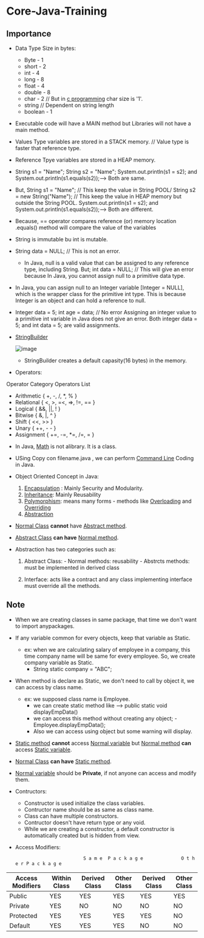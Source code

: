 # Core-Java-Training

## Importance

* Data Type	Size in bytes:
  - Byte -	1 
  - short	- 2
  - int	- 4
  - long - 8
  - float	- 4
  - double - 8
  - char -	2  // But in [c programming](https://www.tutorialspoint.com/cprogramming/c_data_types.htm) char size is '1'.
  - string	// Dependent on string length
  - boolean -	1

* Executable code will have a MAIN method but Libraries will not have a main method.

* Values Type variables are stored in a STACK memory. // Value type is faster that reference type.
* Reference Tpye variables are stored in a HEAP memory.

* String s1 = "Name";
  String s2 = "Name";
  System.out.println(s1 = s2); and System.out.println(s1.equals(s2));--> 
  Both are same.

* But,
  String s1 = "Name";  // This keep the value in String POOL/
  String s2 = new String("Name"); // This keep the value in HEAP memory but outside the String POOL.
  System.out.println(s1 = s2); and System.out.println(s1.equals(s2));--> 
  Both are different.

* Because,
  == operator compares reference (or) memory location
  .equals() method will compare the value of the variables

* String is immutable bu int is mutable.

* String data = NULL; // This is not an error.
    -  In Java, null is a valid value that can be assigned to any reference type, including String.
  But;
     int data = NULL; // This will give an error because In Java, you cannot assign null to a primitive data type.

* In Java, you can assign null to an Integer variable [Integer = NULL], which is the wrapper class for the primitive int type. This is because Integer is an object and can hold a reference to null.

* Integer data = 5;
  int age = data; // No error
  Assigning an integer value to a primitive int variable in Java does not give an error. Both integer data = 5; and int data = 5; are valid assignments.

* [StringBuilder](https://docs.oracle.com/javase/8/docs/api/java/lang/StringBuilder.html)
  
   ![image](https://github.com/thisarakaushan/Core-Java-Training/assets/125348115/2c64fe98-bc9b-4d1d-9448-4219dc61faea)
   - StringBuilder creates a default capasity(16 bytes) in the memory. 

* Operators:

Operator Category	Operators List
 - Arithmetic {	+, -, /, *, % }
 - Relational {	<, >,  =<, =>, !=, == }
 - Logical {	&&, ||, ! }
 - Bitwise {	&, |, ^ }
 - Shift {	<<, >> }
 - Unary	{ ++, - - }
 - Assignment {	+=, -=, *=, /=, = }

* In Java, [Math](https://www.javatpoint.com/java-math) is not alibrary. It is a class.

* USing Copy con filename.java , we can perform [Command Line](https://github.com/thisarakaushan/Core-Java-Training/tree/main/Day_2/Read%20Input%20using%20%20Command%20Line) Coding in Java.

* Object Oriented Concept in Java:

  1. [Encapsulation](https://www.tutorialspoint.com/java/java_encapsulation.htm#:~:text=Encapsulation%20in%20Java%20is%20a,methods%20of%20their%20current%20class.) : Mainly Security and Modularity.
  2. [Inheritance](https://www.javatpoint.com/inheritance-in-java): Mainly Reusability
  3. [Polymorphism](geeksforgeeks.org/polymorphism-in-java/): means many forms - methods like [Overloading](https://www.javatpoint.com/method-overloading-in-java) and [Overriding](https://www.javatpoint.com/method-overriding-in-java)
  4. [Abstraction](https://www.geeksforgeeks.org/abstraction-in-java-2/)

* <u>Normal Class</u> <strong>cannot</strong> have <u>Abstract method</u>.

* <u>Abstract Class</u> <strong>can have</strong> <u>Normal method</u>.

* Abstraction has two categories such as:
    1. Abstract Class:
           - Normal methods: reusability
           - Abstrcts methods: must be implemented in derived class

    2. Interface: acts like a contract and any class implementing interface must override all the methods.

## Note

* When we are creating classes in same package, that time we don't want to import anypackages.

* If any variable common for every objects, keep that variable as Static.
  - ex: when we are calculating salary of employee in a company, this time company name will be same for every employee. So, we create company variable as Static.
    - String static company = "ABC";
* When method is declare as Static, we don't need to call by object it, we can access by class name.
  - ex: we supposed class name is Employee.
     * we can create static method like --> public static void displayEmpData()
     * we can access this method without creating any object;
            - Employee.displayEmpData();
     * Also we can access using object but some warning will display.

* <u>Static method</u> <strong>cannot</strong> access <u>Normal variable</u> but <u>Normal method</u> <strong>can</strong> access <u>Static variable</u>.

* <u>Normal Class</u> <strong>can have</strong> <u>Static method</u>.

* <u>Normal variable</u> should be <strong>Private</strong>, if not anyone can access and modify them.

* Contructors:
    - Constructor is used initialize the class variables.
    - Contructor name should be as same as class name.
    - Class can have multiple constructors.
    - Contructor doesn't have return type or any void.
    - While we are creating a constructor, a default constructor is automatically created but is hidden from view.
 
* Access Modifiers:
  
                               S a m e  P a c k a g e              O t h e r P a c k a g e
|Access Modifiers | Within Class | Derived Class| Other Class  | Derived Class | Other Class |
|-----------------|--------------|--------------|--------------|---------------|-------------|
| Public          | YES          | YES          | YES          | YES           | YES         |
| Private         | YES          | NO           | NO           | NO            | NO          |
| Protected       | YES          | YES          | YES          | YES           | NO          |
| Default         | YES          | YES          | YES          | NO            | NO          |

  
